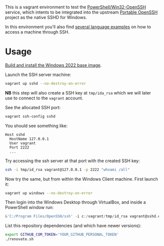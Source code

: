 This is a vagrant environment to test the [PowerShell/Win32-OpenSSH](https://github.com/PowerShell/Win32-OpenSSH) service,
which intents to be integrated into the upstream [Portable OpenSSH](https://github.com/openssh/openssh-portable) project
as the native SSHD for Windows.

In this environment you'll also find [several language examples](examples/) on how to access a machine through SSH. 

# Usage

[Build and install the Windows 2022 base image](https://github.com/rgl/windows-vagrant).

Launch the SSH server machine:

```bash
vagrant up sshd --no-destroy-on-error
```

**NB** this step will also create a SSH key at `tmp/ida_rsa` which we will later use to connect to the `vagrant` account.

See the allocated SSH port:

```bash
vagrant ssh-config sshd
```

You should see something like:

```plain
Host sshd
  HostName 127.0.0.1
  User vagrant
  Port 2222
  ...
```

Try accessing the ssh server at that port with the created SSH key:

```bash
ssh -i tmp/id_rsa vagrant@127.0.0.1 -p 2222 "whoami /all"
```

Now try the same, but from within the Windows Client machine. First launch it:

```bash
vagrant up windows --no-destroy-on-error
```

Then login into the Windows Desktop through VirtualBox, and inside a PowerShell window run:

```powershell
&'C:/Program Files/OpenSSH/ssh' -i c:/vagrant/tmp/id_rsa vagrant@sshd.example.com "whoami /all"
```

List this repository dependencies (and which have newer versions):

```bash
export GITHUB_COM_TOKEN='YOUR_GITHUB_PERSONAL_TOKEN'
./renovate.sh
```
